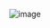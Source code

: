 ![image](https://user-images.githubusercontent.com/76725996/120061983-56860200-c07d-11eb-98a7-6242c8e3e451.png)

